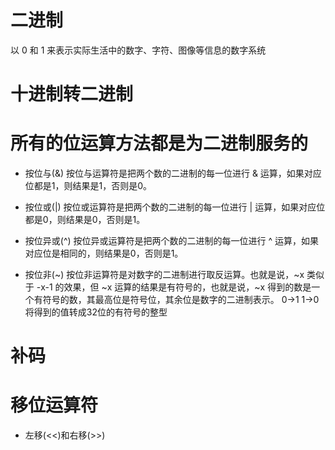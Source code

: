 # 二进制
以 0 和 1 来表示实际生活中的数字、字符、图像等信息的数字系统

# 十进制转二进制

# 所有的位运算方法都是为二进制服务的

- 按位与(&)
按位与运算符是把两个数的二进制的每一位进行 & 运算，如果对应位都是1，则结果是1，否则是0。

- 按位或(|)
按位或运算符是把两个数的二进制的每一位进行 | 运算，如果对应位都是0，则结果是0，否则是1。

- 按位异或(^)
按位异或运算符是把两个数的二进制的每一位进行 ^ 运算，如果对应位是相同的，则结果是0，否则是1。

- 按位非(~)
按位非运算符是对数字的二进制进行取反运算。也就是说，~x 类似于 -x-1 的效果，但 ~x 运算的结果是有符号的，也就是说，~x 得到的数是一个有符号的数，其最高位是符号位，其余位是数字的二进制表示。
0->1 1->0 将得到的值转成32位的有符号的整型

# 补码


# 移位运算符

- 左移(<<)和右移(>>)


